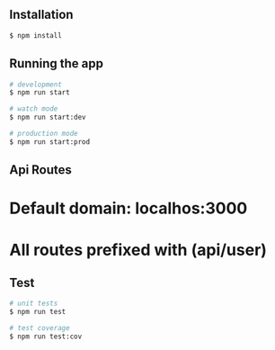 ## Installation

```bash
$ npm install
```

## Running the app

```bash
# development
$ npm run start

# watch mode
$ npm run start:dev

# production mode
$ npm run start:prod
```

## Api Routes
# Default domain: localhos:3000
# All routes prefixed with (api/user)

## Test

```bash
# unit tests
$ npm run test

# test coverage
$ npm run test:cov